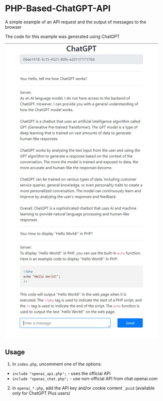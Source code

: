 # PHP-Based-ChatGPT-API

A simple example of an API request and the output of messages to the browser

The code for this example was generated using ChatGPT

![ChatGPT-Example](chatgpt.jpg)

## Usage
 
1. In `index.php`, uncomment one of the options:
- `include "openai_api.php";` - uses the official API
- `include "openai_chat.php";` - use non-official API from chat.openai.com

2. In `openai_*.php`, add the API key and/or cookie content `_puid` (available only for ChatGPT Plus users)
